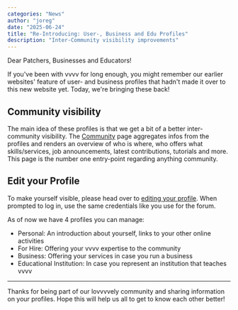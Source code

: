 ```yaml
---
categories: "News"
author: "joreg"
date: "2025-06-24"
title: "Re-Introducing: User-, Business and Edu Profiles"
description: "Inter-Community visibility improvements"
---
```


Dear Patchers, Businesses and Educators!

If you've been with vvvv for long enough, you might remember our earlier websites' feature of user- and business profiles that hadn't made it over to this new website yet. Today, we're bringing these back!

## Community visibility
The main idea of these profiles is that we get a bit of a better inter-community visibility. The [Community](/community) page aggregates infos from the profiles and renders an overview of who is where, who offers what skills/services, job announcements, latest contributions, tutorials and more. This page is the number one entry-point regarding anything community.

## Edit your Profile
To make yourself visible, please head over to [editing your profile](https://stage.vvvv.org/user/edit/). When prompted to log in, use the same credentials like you use for the forum. 

As of now we have 4 profiles you can manage: 

- Personal: An introduction about yourself, links to your other online activities
- For Hire: Offering your vvvv expertise to the community
- Business: Offering your services in case you run a business
- Educational Institution: In case you represent an institution that teaches vvvv

---

Thanks for being part of our lovvvvely community and sharing information on your profiles. Hope this will help us all to get to know each other better!
